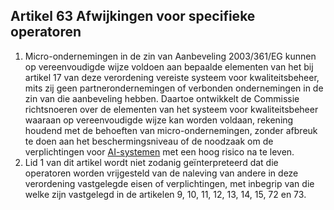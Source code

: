 ## Artikel 63 Afwijkingen voor specifieke operatoren

1. Micro-ondernemingen in de zin van Aanbeveling 2003/361/EG kunnen op vereenvoudigde wijze voldoen aan bepaalde elementen van het bij artikel 17 van deze verordening vereiste systeem voor kwaliteitsbeheer, mits zij geen partnerondernemingen of verbonden ondernemingen in de zin van die aanbeveling hebben. Daartoe ontwikkelt de Commissie richtsnoeren over de elementen van het systeem voor kwaliteitsbeheer waaraan op vereenvoudigde wijze kan worden voldaan, rekening houdend met de behoeften van micro-ondernemingen, zonder afbreuk te doen aan het beschermingsniveau of de noodzaak om de verplichtingen voor [AI-systemen](a3.md#^ai-systeem) met een hoog risico na te leven.
2. Lid 1 van dit artikel wordt niet zodanig geïnterpreteerd dat die operatoren worden vrijgesteld van de naleving van andere in deze verordening vastgelegde eisen of verplichtingen, met inbegrip van die welke zijn vastgelegd in de artikelen 9, 10, 11, 12, 13, 14, 15, 72 en 73.